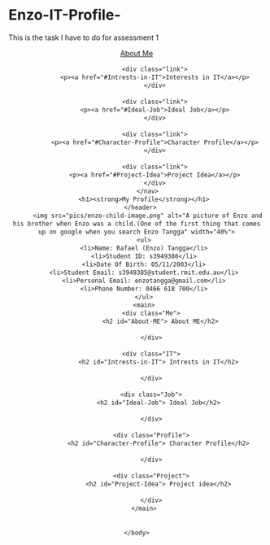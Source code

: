 # Enzo-IT-Profile-
This is the task I have to do for assessment 1 
<doctype html>
<html>
    <head>
        <title>
            Enzo's Website
        </title>
        <link href="css/style.css" rel="stylesheet">
    </head>
    <body>
      <header>
          <nav>
              <div class="link">
              <p><a href="#About-ME">About Me</a></p>
              </div>
              
              <div class="link">
              <p><a href="#Intrests-in-IT">Interests in IT</a></p>
              </div>
              
              <div class="link">
              <p><a href="#Ideal-Job">Ideal Job</a></p>
              </div>
              
              <div class="link">
              <p><a href="#Character-Profile">Character Profile</a></p>
              </div>
              
              <div class="link">
              <p><a href="#Project-Idea">Project Idea</a></p>
              </div>
          </nav>
        <h1><strong>My Profile</strong></h1>
      </header>
          <img src="pics/enzo-child-image.png" alt="A picture of Enzo and his brother when Enzo was a child.(One of the first thing that comes up on google when you search Enzo Tangga" width="40%">
        <ul>
        <li>Name: Rafael (Enzo) Tangga</li>
        <li>Student ID: s3949386</li>
        <li>Date Of Birth: 05/11/2003</li>
        <li>Student Email: s3949385@student.rmit.edu.au</li>
        <li>Personal Email: enzotangga@gmail.com</li>
        <li>Phone Number: 0466 618 700</li>
        </ul>
        <main>
            <div class="Me">
                 <h2 id="About-ME"> About ME</h2>
            
            </div>
            
            <div class="IT">
                <h2 id="Intrests-in-IT"> Intrests in IT</h2>
            
            </div>
            
            <div class="Job">
                <h2 id="Ideal-Job"> Ideal Job</h2>
            
            </div>
            
            <div class="Profile">
                <h2 id="Character-Profile"> Character Profile</h2>
            
            </div>
            
            <div class="Project">
                <h2 id="Project-Idea"> Project idea</h2>
            
            </div>
        </main>
    
          
    </body>
</html>
